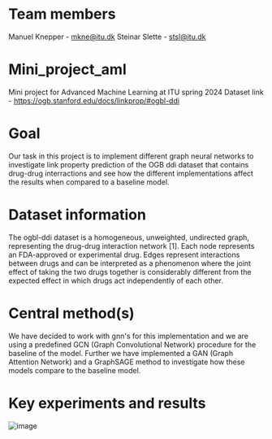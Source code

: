 # Team members
Manuel Knepper - mkne@itu.dk
Steinar Slette - stsl@itu.dk

# Mini_project_aml
Mini project for Advanced Machine Learning at ITU spring 2024
Dataset link - https://ogb.stanford.edu/docs/linkprop/#ogbl-ddi

# Goal
Our task in this project is to implement different graph neural networks to investigate link property prediction of the OGB ddi dataset that contains drug-drug interractions
and see how the different implementations affect the results when compared to a baseline model. 

# Dataset information
The ogbl-ddi dataset is a homogeneous, unweighted, undirected graph, representing the drug-drug interaction network [1]. Each node represents an FDA-approved or experimental drug. Edges represent interactions between drugs and can be interpreted as a phenomenon where the joint effect of taking the two drugs together is considerably different from the expected effect in which drugs act independently of each other.

# Central method(s) 
We have decided to work with gnn's for this implementation and we are using a predefined GCN (Graph Convolutional Network) procedure for the baseline of the model. Further we have implemented a GAN (Graph Attention Network) and a GraphSAGE method to investigate how these models compare to the baseline model. 

# Key experiments and results 
![image](https://github.com/Steinar-Slette/mini_project_aml/assets/71990567/0322b0fb-d384-473f-89ab-03a12f8c7ea1)


